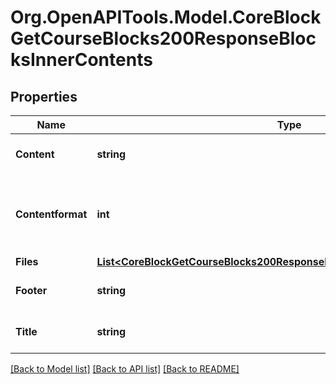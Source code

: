 # Org.OpenAPITools.Model.CoreBlockGetCourseBlocks200ResponseBlocksInnerContents

## Properties

Name | Type | Description | Notes
------------ | ------------- | ------------- | -------------
**Content** | **string** | Block contents. | [default to "null"]
**Contentformat** | **int** | content format (1 &#x3D; HTML, 0 &#x3D; MOODLE, 2 &#x3D; PLAIN, or 4 &#x3D; MARKDOWN) | [default to null]
**Files** | [**List&lt;CoreBlockGetCourseBlocks200ResponseBlocksInnerContentsFilesInner&gt;**](CoreBlockGetCourseBlocks200ResponseBlocksInnerContentsFilesInner.md) |  | 
**Footer** | **string** | Block footer. | [default to "null"]
**Title** | **string** | Block title. | [default to "null"]

[[Back to Model list]](../README.md#documentation-for-models) [[Back to API list]](../README.md#documentation-for-api-endpoints) [[Back to README]](../README.md)

